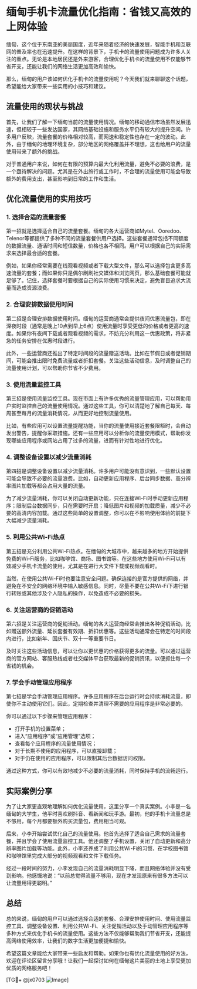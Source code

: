 # 缅甸手机卡流量优化指南：省钱又高效的上网体验

缅甸，这个位于东南亚的美丽国度，近年来随着经济的快速发展，智能手机和互联网的普及率也在迅速提升。在这样的背景下，手机卡的流量使用问题成为许多人关注的重点。无论是本地居民还是外来游客，合理优化手机卡的流量使用不仅能够节省开支，还能让我们的网络生活更加高效和愉快。

那么，缅甸的用户该如何优化手机卡的流量使用呢？今天我们就来聊聊这个话题，希望能给大家带来一些实用的小技巧和建议。

## 流量使用的现状与挑战

首先，让我们了解一下缅甸当前的流量使用情况。缅甸的移动通信市场虽然发展迅速，但相较于一些发达国家，其网络基础设施和服务水平仍有较大的提升空间。许多用户反映，流量套餐的价格相对较高，而网速和稳定性也存在一定的波动。此外，由于缅甸的地理环境复杂，部分地区的网络覆盖并不理想，这也给用户的流量使用带来了额外的挑战。

对于普通用户来说，如何在有限的预算内最大化利用流量，避免不必要的浪费，是一个亟待解决的问题。尤其是在外出旅行或工作时，不合理的流量使用可能会导致额外的费用支出，甚至影响到日常的工作和生活。

## 优化流量使用的实用技巧

### 1. 选择合适的流量套餐

第一招就是选择适合自己的流量套餐。缅甸的各大运营商如Mytel、Ooredoo、Telenor等都提供了多种不同的流量套餐供用户选择。这些套餐通常包括不同额度的数据流量、通话时间和短信数量，价格也各不相同。用户可以根据自己的实际需求来选择最合适的套餐。

例如，如果你经常需要在线观看视频或者下载大型文件，那么可以选择包含更多高速流量的套餐；而如果你只是偶尔刷刷社交媒体和浏览网页，那么基础套餐可能就足够了。记住，选择套餐时要根据自己的实际使用习惯来决定，避免盲目追求大流量而造成资源浪费。

### 2. 合理安排数据使用时间

第二招是合理安排数据使用时间。缅甸的运营商通常会提供夜间优惠流量包，即在深夜时段（通常是晚上10点到早上6点）使用流量时享受更低的价格或者更高的速度。如果你有夜间下载或者观看视频的需求，不妨充分利用这一优惠政策，将非紧急的任务安排在优惠时段进行。

此外，一些运营商还推出了特定时间段的流量赠送活动。比如在节假日或者促销期间，可能会推出限时免费流量或者折扣套餐。关注这些活动信息，及时调整自己的流量使用计划，可以帮助你节省不少费用。

### 3. 使用流量监控工具

第三招是使用流量监控工具。现在市面上有许多优秀的流量管理应用，可以帮助用户实时监控自己的流量使用情况。通过这些工具，你可以清楚地了解自己每天、每周甚至每月的流量消耗情况，从而更好地控制流量使用。

比如，有些应用可以设置流量提醒功能，当你的流量使用接近套餐限额时，会自动发出警告，提醒你采取措施。还有一些应用可以分析你的流量使用模式，帮助你发现哪些应用程序或网站占用了过多的流量，进而有针对性地进行优化。

### 4. 调整设备设置以减少流量消耗

第四招是调整设备设置以减少流量消耗。许多用户可能没有意识到，一些默认设置可能会导致不必要的流量浪费。比如，自动更新应用程序、后台同步数据、高分辨率图片加载等都会占用大量的流量。

为了减少流量消耗，你可以关闭自动更新功能，只在连接Wi-Fi时手动更新应用程序；限制后台数据同步，只在需要时开启；降低图片和视频的加载质量，减少不必要的高清内容加载。通过这些简单的设置调整，你可以在不影响使用体验的前提下大幅减少流量消耗。

### 5. 利用公共Wi-Fi热点

第五招是充分利用公共Wi-Fi热点。在缅甸的大城市中，越来越多的地方开始提供免费的Wi-Fi服务，比如咖啡馆、商场、图书馆等。在这些地方使用Wi-Fi可以有效减少手机卡流量的使用，尤其是在进行大文件下载或视频观看时。

当然，在使用公共Wi-Fi时也要注意安全问题。确保连接的是官方提供的网络，并避免在不安全的网络环境中输入敏感信息。同时，尽量不要在公共Wi-Fi下进行银行转账或其他涉及个人隐私的操作，以免造成不必要的损失。

### 6. 关注运营商的促销活动

第六招是关注运营商的促销活动。缅甸的各大运营商经常会推出各种促销活动，比如赠送额外流量、延长套餐有效期、折扣优惠等。这些活动通常会在特定的时间段内进行，比如新年、国庆节、双十一等重要节日。

及时关注这些活动信息，可以让你以更优惠的价格获得更多的流量。可以通过运营商的官方网站、客服热线或者社交媒体平台获取最新的促销资讯，以便抓住每一个省钱的机会。

### 7. 学会手动管理应用程序

第七招是学会手动管理应用程序。许多应用程序在后台运行时会持续消耗流量，即使你不主动使用它们。因此，定期检查并清理不需要的应用程序是非常必要的。

你可以通过以下步骤来管理应用程序：
- 打开手机的设置菜单；
- 进入“应用程序”或“应用管理”选项；
- 查看每个应用程序的流量使用情况；
- 对于长期不使用的应用程序，可以直接卸载；
- 对于仍在使用的应用程序，可以限制其后台数据访问权限。

通过这种方式，你可以有效地减少不必要的流量消耗，同时保持手机的流畅运行。

## 实际案例分享

为了让大家更直观地理解如何优化流量使用，这里分享一个真实案例。小李是一名缅甸的大学生，他平时喜欢刷抖音、看新闻和玩手游。最初，他的手机卡流量总是不够用，每个月都要额外购买流量包，费用相当可观。

后来，小李开始尝试优化自己的流量使用。他首先选择了适合自己需求的流量套餐，并且学会了使用流量监控工具。他还调整了手机设置，关闭了自动更新和高分辨率图片加载等功能。此外，小李还养成了利用公共Wi-Fi的习惯，在学校图书馆和咖啡馆里完成大部分的视频观看和文件下载任务。

经过一段时间的努力，小李发现自己的流量消耗明显下降，而且网络体验并没有受到影响。他感慨地说：“以前总觉得流量不够用，现在才发现原来有很多方法可以让流量用得更聪明。”

## 总结

总的来说，缅甸的用户可以通过选择合适的套餐、合理安排使用时间、使用流量监控工具、调整设备设置、利用公共Wi-Fi、关注促销活动以及手动管理应用程序等多种方式来优化手机卡的流量使用。这些方法不仅能够帮助我们节省开支，还能提高网络使用效率，让我们的数字生活更加便捷和愉快。

希望这篇文章能给大家带来一些启发和帮助。如果你也有优化流量使用的好方法，欢迎在评论区留言分享哦！让我们一起探讨如何在缅甸这片美丽的土地上享受更加优质的网络服务吧！

[TG💪+ @jx0703 ![Image](https://github.com/user-attachments/assets/dbca1d08-cadb-493c-b0ec-ad6f7a83f270)]